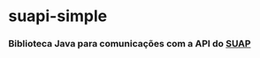 # suapi-simple
### Biblioteca Java para comunicações com a API do [SUAP](https://suap.ifrn.edu.br/)
